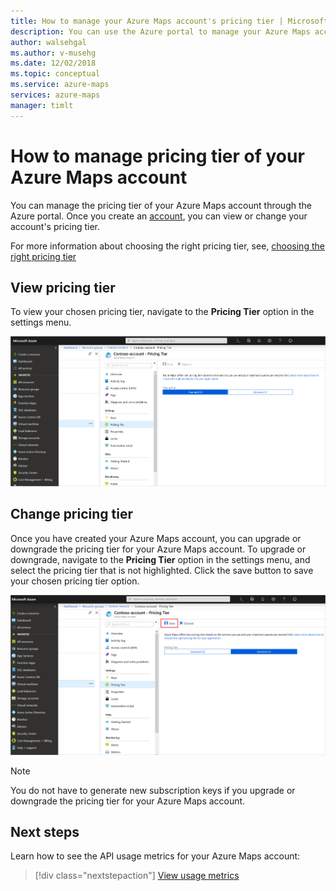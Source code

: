 ```yaml
---
title: How to manage your Azure Maps account's pricing tier | Microsoft Docs 
description: You can use the Azure portal to manage your Azure Maps account and its pricing tiers.
author: walsehgal
ms.author: v-musehg
ms.date: 12/02/2018
ms.topic: conceptual
ms.service: azure-maps
services: azure-maps
manager: timlt
---
```


# How to manage pricing tier of your Azure Maps account

You can manage the pricing tier of your Azure Maps account through the Azure portal. Once you create an [account](https://azure.microsoft.com/free/?WT.mc_id=A261C142F), you can view or change your account's pricing tier.

For more information about choosing the right pricing tier, see, [choosing the right pricing tier](https://docs.microsoft.com/azure/azure-maps/choose-pricing-tier)

## View pricing tier

To view your chosen pricing tier, navigate to the **Pricing Tier** option in the settings menu.

![View chosen pricing tier](./media/how-to-manage-pricing-tier/view-pricing-tier.png)

## Change pricing tier

Once you have created your Azure Maps account, you can upgrade or downgrade the pricing tier for your Azure Maps account. To upgrade or downgrade, navigate to the **Pricing Tier** option in the settings menu, and select the pricing tier that is not highlighted. Click the save button to save your chosen pricing tier option.

![Change pricing tier](./media/how-to-manage-pricing-tier/change-pricing-tier.png)

> [!Note]
> You do not have to generate new subscription keys if you upgrade or downgrade the pricing tier for your Azure Maps account.

## Next steps

Learn how to see the API usage metrics for your Azure Maps account:

> [!div class="nextstepaction"]
> [View usage metrics](./how-to-view-api-usage.md)

